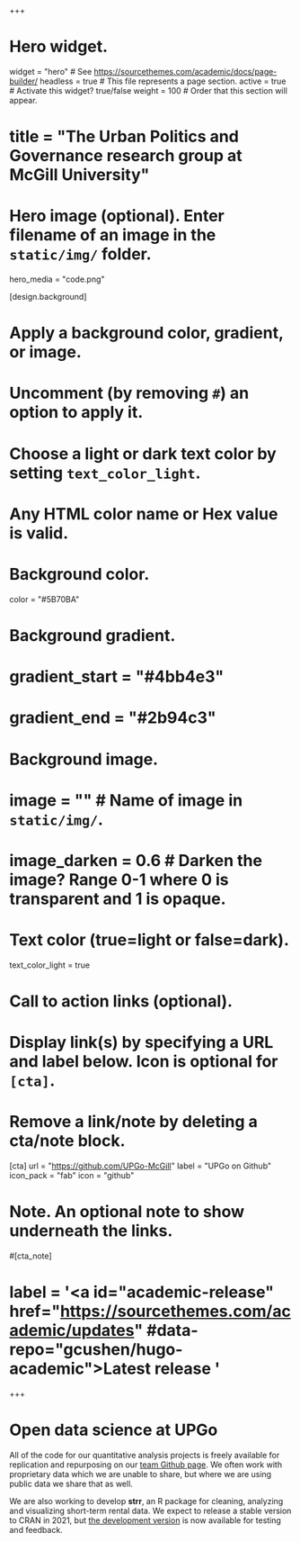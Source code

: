 +++
# Hero widget.
widget = "hero"  # See https://sourcethemes.com/academic/docs/page-builder/
headless = true  # This file represents a page section.
active = true  # Activate this widget? true/false
weight = 100  # Order that this section will appear.

# title = "The Urban Politics and Governance research group at McGill University"

# Hero image (optional). Enter filename of an image in the `static/img/` folder.
hero_media = "code.png"

[design.background]
  # Apply a background color, gradient, or image.
  #   Uncomment (by removing `#`) an option to apply it.
  #   Choose a light or dark text color by setting `text_color_light`.
  #   Any HTML color name or Hex value is valid.

  # Background color.
  color = "#5B70BA"
  
  # Background gradient.
  # gradient_start = "#4bb4e3"
  # gradient_end = "#2b94c3"
  
  # Background image.
  # image = ""  # Name of image in `static/img/`.
  # image_darken = 0.6  # Darken the image? Range 0-1 where 0 is transparent and 1 is opaque.

  # Text color (true=light or false=dark).
  text_color_light = true

# Call to action links (optional).
#   Display link(s) by specifying a URL and label below. Icon is optional for `[cta]`.
#   Remove a link/note by deleting a cta/note block.
[cta]
  url = "https://github.com/UPGo-McGill"
  label = "UPGo on Github"
  icon_pack = "fab"
  icon = "github"
  
# Note. An optional note to show underneath the links.
#[cta_note]
#  label = '<a id="academic-release" href="https://sourcethemes.com/academic/updates" #data-repo="gcushen/hugo-academic">Latest release <!-- V --></a>'
+++

# **Open data science at UPGo**

All of the code for our quantitative analysis projects is freely available for replication and repurposing on our [team Github page](https://github.com/UPGo-McGill). We often work with proprietary data which we are unable to share, but where we are using public data we share that as well.

We are also working to develop **strr**, an R package for cleaning, analyzing and visualizing short-term rental data. We expect to release a stable version to CRAN in 2021, but [the development version](https://github.com/UPGo-McGill/strr) is now available for testing and feedback.

